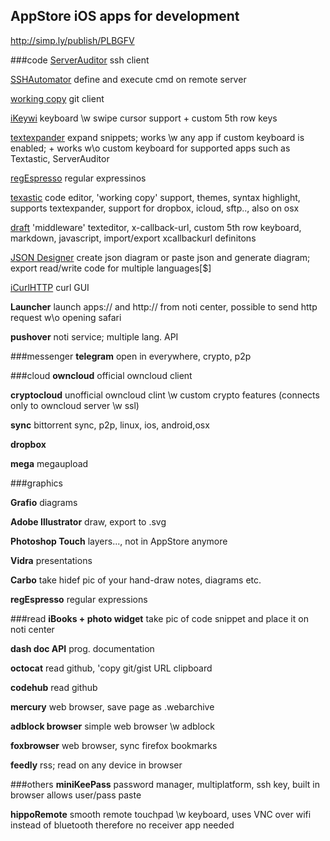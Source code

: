 ## AppStore iOS apps for development
http://simp.ly/publish/PLBGFV

###code
[ServerAuditor](https://itunes.apple.com/en/app/serverauditor-ssh-shell-console/id549039908?mt=8) ssh client

[SSHAutomator](https://itunes.apple.com/us/app/sshautomator/id959960392?mt=8) define and execute cmd on remote server

[working copy](https://itunes.apple.com/us/app/working-copy-powerful-git/id896694807?mt=8) git client

[iKeywi](https://itunes.apple.com/us/app/ikeywi-customizable-5-row/id921221684?mt=8) keyboard \w swipe cursor support + custom 5th row keys

[textexpander](https://itunes.apple.com/us/app/textexpander-3-+-custom-keyboard/id917416298?mt=8) expand snippets; works \w any app if custom keyboard is enabled; + works w\o custom keyboard for supported apps such as Textastic, ServerAuditor

[regEspresso](https://itunes.apple.com/us/app/regespresso/id903640131?mt=8) regular expressinos

[texastic](https://itunes.apple.com/us/app/textastic-code-editor-6/id1049254261?mt=8) code editor, 'working copy' support, themes, syntax highlight, supports textexpander, support for dropbox, icloud, sftp.., also on osx

[draft](https://itunes.apple.com/us/app/drafts-4-quickly-capture-notes/id905337691?mt=8) 'middleware' texteditor, x-callback-url, custom 5th row keyboard, markdown, javascript, import/export xcallbackurl definitons 

[JSON Designer](https://itunes.apple.com/us/app/json-designer/id432736126?mt=8) create json diagram or  paste json and generate  diagram; export read/write code for multiple languages[$]

[iCurlHTTP](https://itunes.apple.com/us/app/icurl/id480568361?mt=8) curl GUI 

**Launcher** launch apps:// and http:// from noti center, possible to  send http request w\o opening safari

**pushover** noti service; multiple lang. API 


###messenger
**telegram** open in everywhere, crypto, p2p


###cloud
**owncloud** official owncloud client

**cryptocloud** unofficial owncloud clint \w custom crypto features (connects only to owncloud server \w ssl) 

**sync** bittorrent sync, p2p, linux, ios, android,osx

**dropbox**

**mega** megaupload 


###graphics

**Grafio**  diagrams

**Adobe Illustrator**  draw, export to .svg

**Photoshop Touch**  layers..., not in AppStore anymore

**Vidra**  presentations

**Carbo**  take hidef pic of your hand-draw notes, diagrams etc.

**regEspresso**   regular expressions



###read
**iBooks + photo widget**   take pic of code snippet and place it on noti center 

**dash doc API**   prog. documentation 

**octocat**   read github, 'copy git/gist URL clipboard

**codehub**  read github

**mercury**  web browser,  save page as .webarchive

**adblock browser**  simple web browser \w adblock

**foxbrowser**  web browser, sync firefox bookmarks

**feedly**  rss; read on any device in browser 



###others
**miniKeePass**  password manager, multiplatform, ssh key, built in browser allows user/pass paste

**hippoRemote**  smooth remote touchpad \w keyboard, uses VNC over wifi instead of bluetooth therefore no receiver app needed



